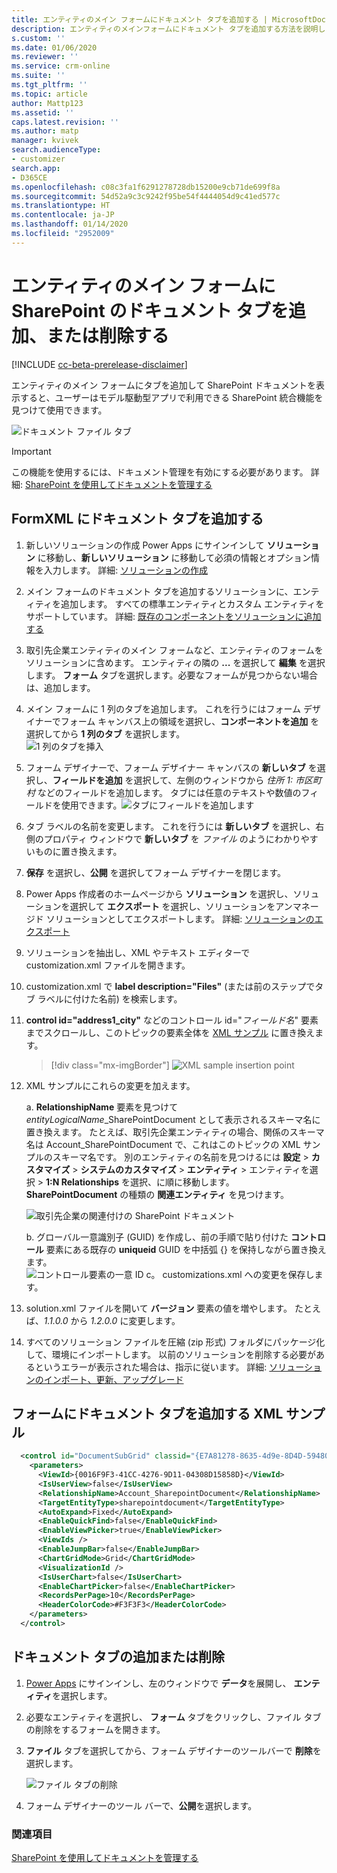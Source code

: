 ```yaml
---
title: エンティティのメイン フォームにドキュメント タブを追加する | MicrosoftDocs
description: エンティティのメインフォームにドキュメント タブを追加する方法を説明します
s.custom: ''
ms.date: 01/06/2020
ms.reviewer: ''
ms.service: crm-online
ms.suite: ''
ms.tgt_pltfrm: ''
ms.topic: article
author: Mattp123
ms.assetid: ''
caps.latest.revision: ''
ms.author: matp
manager: kvivek
search.audienceType:
- customizer
search.app:
- D365CE
ms.openlocfilehash: c08c3fa1f6291278728db15200e9cb71de699f8a
ms.sourcegitcommit: 54d52a9c3c9242f95be54f4444054d9c41ed577c
ms.translationtype: HT
ms.contentlocale: ja-JP
ms.lasthandoff: 01/14/2020
ms.locfileid: "2952009"
---
```

# <a name="add-or-remove-the-sharepoint-documents-tab-to-the-main-form-for-any-entity"></a>エンティティのメイン フォームに SharePoint のドキュメント タブを追加、または削除する
[!INCLUDE [cc-beta-prerelease-disclaimer](../../includes/cc-beta-prerelease-disclaimer.md)]

エンティティのメイン フォームにタブを追加して SharePoint ドキュメントを表示すると、ユーザーはモデル駆動型アプリで利用できる SharePoint 統合機能を見つけて使用できます。 

![ドキュメント ファイル タブ](media/document-files-tab.png)

> [!IMPORTANT]
> この機能を使用するには、ドキュメント管理を有効にする必要があります。 詳細: [SharePoint を使用してドキュメントを管理する](/dynamics365/customer-engagement/admin/manage-documents-using-sharepoint)

## <a name="add-the-documents-tab-in-the-formxml"></a>FormXML にドキュメント タブを追加する 
1.  新しいソリューションの作成 Power Apps にサインインして **ソリューション** に移動し、**新しいソリューション** に移動して必須の情報とオプション情報を入力します。 詳細: [ソリューションの作成](../common-data-service/create-solution.md)
2. メイン フォームのドキュメント タブを追加するソリューションに、エンティティを追加します。 すべての標準エンティティとカスタム エンティティをサポートしています。 詳細: [既存のコンポーネントをソリューションに追加する](/powerapps/maker/common-data-service/use-solution-explorer#add-an-existing-component-to-a-solution)
3. 取引先企業エンティティのメイン フォームなど、エンティティのフォームをソリューションに含めます。 エンティティの隣の **...** を選択して **編集** を選択します。 **フォーム** タブを選択します。必要なフォームが見つからない場合は、追加します。   

4. メイン フォームに 1 列のタブを追加します。 これを行うにはフォーム デザイナーでフォーム キャンバス上の領域を選択し、**コンポーネントを追加** を選択してから **1 列のタブ** を選択します。  
   ![1 列のタブを挿入](media/insert-one-column-tab.png)

5. フォーム デザイナーで、フォーム デザイナー キャンバスの **新しいタブ** を選択し、**フィールドを追加** を選択して、左側のウィンドウから *住所 1: 市区町村* などのフィールドを追加します。 タブには任意のテキストや数値のフィールドを使用できます。![タブにフィールドを追加します](media/add-field-to-tab.png)
6. タブ ラベルの名前を変更します。 これを行うには **新しいタブ** を選択し、右側のプロパティ ウィンドウで **新しいタブ** を *ファイル* のようにわかりやすいものに置き換えます。
7. **保存** を選択し、**公開** を選択してフォーム デザイナーを閉じます。 
8. Power Apps 作成者のホームページから **ソリューション** を選択し、ソリューションを選択して **エクスポート** を選択し、ソリューションをアンマネージド ソリューションとしてエクスポートします。 詳細: [ソリューションのエクスポート](../common-data-service/export-solutions.md) 
9. ソリューションを抽出し、XML やテキスト エディターで customization.xml ファイルを開きます。 
10. customization.xml で **label description="Files"** (または前のステップでタブ ラベルに付けた名前) を検索します。
11. **control id="address1_city"** などのコントロール id="*フィールド名*" 要素までスクロールし、このトピックの要素全体を [XML サンプル](#xml-sample-for-adding-the-documents-tab-to-a-form) に置き換えます。 

    > [!div class="mx-imgBorder"] 
    > ![](media/form-xml.png "XML sample insertion point")

12. XML サンプルにこれらの変更を加えます。 
    
     a. **RelationshipName** 要素を見つけて *entityLogicalName*_SharePointDocument として表示されるスキーマ名に置き換えます。 たとえば、取引先企業エンティティの場合、関係のスキーマ名は Account_SharePointDocument で、これはこのトピックの XML サンプルのスキーマ名です。 別のエンティティの名前を見つけるには **設定** > **カスタマイズ** > **システムのカスタマイズ** > **エンティティ** > エンティティを選択 > **1:N Relationships** を選択、に順に移動します。 **SharePointDocument** の種類の **関連エンティティ** を見つけます。 

      ![取引先企業の関連付けの SharePoint ドキュメント](media/account-sharepointdocument.png)

     b. グローバル一意識別子 (GUID) を作成し、前の手順で貼り付けた **コントロール** 要素にある既存の **uniqueid** GUID を中括弧 {} を保持しながら置き換えます。  
       ![コントロール要素の一意 ID](media/control-unique-id.png) c。 customizations.xml への変更を保存します。 
13. solution.xml ファイルを開いて **バージョン** 要素の値を増やします。 たとえば、*1.1.0.0* から *1.2.0.0* に変更します。 
14. すべてのソリューション ファイルを圧縮 (zip 形式) フォルダにパッケージ化して、環境にインポートします。 以前のソリューションを削除する必要があるというエラーが表示された場合は、指示に従います。 詳細: [ソリューションのインポート、更新、アップグレード](../common-data-service/import-update-export-solutions.md) 

## <a name="xml-sample-for-adding-the-documents-tab-to-a-form"></a>フォームにドキュメント タブを追加する XML サンプル
```xml
  <control id="DocumentSubGrid" classid="{E7A81278-8635-4d9e-8D4D-59480B391C5B}" indicationOfSubgrid="true" uniqueid="{9cd66b5c-8b7a-6433-c5a5-46a7245dd534}"> 
    <parameters> 
      <ViewId>{0016F9F3-41CC-4276-9D11-04308D15858D}</ViewId> 
      <IsUserView>false</IsUserView>         
      <RelationshipName>Account_SharepointDocument</RelationshipName>
      <TargetEntityType>sharepointdocument</TargetEntityType> 
      <AutoExpand>Fixed</AutoExpand> 
      <EnableQuickFind>false</EnableQuickFind> 
      <EnableViewPicker>true</EnableViewPicker> 
      <ViewIds /> 
      <EnableJumpBar>false</EnableJumpBar> 
      <ChartGridMode>Grid</ChartGridMode> 
      <VisualizationId /> 
      <IsUserChart>false</IsUserChart> 
      <EnableChartPicker>false</EnableChartPicker> 
      <RecordsPerPage>10</RecordsPerPage> 
      <HeaderColorCode>#F3F3F3</HeaderColorCode> 
    </parameters> 
  </control> 
```

## <a name="remove-the-documents-tab"></a>ドキュメント タブの追加または削除
1.   [Power Apps](https://make.powerapps.com/?utm_source=padocs&utm_medium=linkinadoc&utm_campaign=referralsfromdoc) にサインインし、左のウィンドウで **データ**を展開し、 **エンティティ**を選択します。 
2.  必要なエンティティを選択し、 **フォーム** タブをクリックし、ファイル タブの削除をするフォームを開きます。 
3. **ファイル** タブを選択してから、フォーム デザイナーのツールバーで **削除**を選択します。 

    ![ファイル タブの削除](media/delete-files-tab.png)

4. フォーム デザイナーのツール バーで、**公開**を選択します。


### <a name="see-also"></a>関連項目
[SharePoint を使用してドキュメントを管理する](/dynamics365/customer-engagement/admin/manage-documents-using-sharepoint)